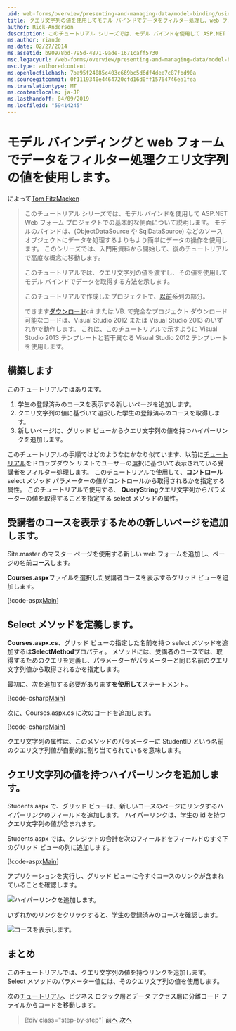 ```yaml
---
uid: web-forms/overview/presenting-and-managing-data/model-binding/using-query-string-values-to-retrieve-data
title: クエリ文字列の値を使用してモデル バインドでデータをフィルター処理し、web フォーム |Microsoft Docs
author: Rick-Anderson
description: このチュートリアル シリーズでは、モデル バインドを使用して ASP.NET Web フォーム プロジェクトでの基本的な側面について説明します。 モデル バインドは、データの操作詳細直線にしています.
ms.author: riande
ms.date: 02/27/2014
ms.assetid: b90978bd-795d-4871-9ade-1671caff5730
msc.legacyurl: /web-forms/overview/presenting-and-managing-data/model-binding/using-query-string-values-to-retrieve-data
msc.type: authoredcontent
ms.openlocfilehash: 7ba95f24085c403c669bc5d6df4dee7c87fbd90a
ms.sourcegitcommit: 0f1119340e4464720cfd16d0ff15764746ea1fea
ms.translationtype: MT
ms.contentlocale: ja-JP
ms.lasthandoff: 04/09/2019
ms.locfileid: "59414245"
---
```

# <a name="using-query-string-values-to-filter-data-with-model-binding-and-web-forms"></a>モデル バインディングと web フォームでデータをフィルター処理クエリ文字列の値を使用します。

によって[Tom FitzMacken](https://github.com/tfitzmac)

> このチュートリアル シリーズでは、モデル バインドを使用して ASP.NET Web フォーム プロジェクトでの基本的な側面について説明します。 モデルのバインドは、(ObjectDataSource や SqlDataSource) などのソース オブジェクトにデータを処理するよりもより簡単にデータの操作を使用します。 このシリーズでは、入門用資料から開始して、後のチュートリアルで高度な概念に移動します。
> 
> このチュートリアルでは、クエリ文字列の値を渡すし、その値を使用してモデル バインドでデータを取得する方法を示します。
> 
> このチュートリアルで作成したプロジェクトで、[以前](retrieving-data.md)系列の部分。
> 
> できます[ダウンロード](https://go.microsoft.com/fwlink/?LinkId=286116)c# または VB. で完全なプロジェクト ダウンロード可能なコードは、Visual Studio 2012 または Visual Studio 2013 のいずれかで動作します。 これは、このチュートリアルで示すように Visual Studio 2013 テンプレートと若干異なる Visual Studio 2012 テンプレートを使用します。


## <a name="what-youll-build"></a>構築します

このチュートリアルではあります。

1. 学生の登録済みのコースを表示する新しいページを追加します。
2. クエリ文字列の値に基づいて選択した学生の登録済みのコースを取得します。
3. 新しいページに、グリッド ビューからクエリ文字列の値を持つハイパーリンクを追加します。

このチュートリアルの手順ではどのようなにかなり似ています、以前に[チュートリアル](sorting-paging-and-filtering-data.md)をドロップダウン リストでユーザーの選択に基づいて表示されている受講者をフィルター処理します。 このチュートリアルで使用して、**コントロール**select メソッド パラメーターの値がコントロールから取得されるかを指定する属性。 このチュートリアルで使用する、 **QueryString**クエリ文字列からパラメーターの値を取得することを指定する select メソッドの属性。

## <a name="add-new-page-for-displaying-a-students-courses"></a>受講者のコースを表示するための新しいページを追加します。

Site.master のマスター ページを使用する新しい web フォームを追加し、ページの名前**コース**します。

**Courses.aspx**ファイルを選択した受講者コースを表示するグリッド ビューを追加します。

[!code-aspx[Main](using-query-string-values-to-retrieve-data/samples/sample1.aspx)]

## <a name="define-the-select-method"></a>Select メソッドを定義します。

**Courses.aspx.cs**、グリッド ビューの指定した名前を持つ select メソッドを追加するは**SelectMethod**プロパティ。 メソッドには、受講者のコースでは、取得するためのクエリを定義し、パラメーターがパラメーターと同じ名前のクエリ文字列値から取得されるかを指定します。

最初に、次を追加する必要があります**を使用して**ステートメント。

[!code-csharp[Main](using-query-string-values-to-retrieve-data/samples/sample2.cs)]

次に、Courses.aspx.cs に次のコードを追加します。

[!code-csharp[Main](using-query-string-values-to-retrieve-data/samples/sample3.cs)]

クエリ文字列の属性は、このメソッドのパラメーターに StudentID という名前のクエリ文字列値が自動的に割り当てられているを意味します。

## <a name="add-hyperlink-with-query-string-value"></a>クエリ文字列の値を持つハイパーリンクを追加します。

Students.aspx で、グリッド ビューは、新しいコースのページにリンクするハイパーリンクのフィールドを追加します。 ハイパーリンクは、学生の id を持つクエリ文字列の値が含まれます。

Students.aspx では、クレジットの合計を次のフィールドをフィールドのすぐ下のグリッド ビューの列に追加します。

[!code-aspx[Main](using-query-string-values-to-retrieve-data/samples/sample4.aspx?highlight=7-8)]

アプリケーションを実行し、グリッド ビューに今すぐコースのリンクが含まれていることを確認します。

![ハイパーリンクを追加します。](using-query-string-values-to-retrieve-data/_static/image1.png)

いずれかのリンクをクリックすると、学生の登録済みのコースを確認します。

![コースを表示します。](using-query-string-values-to-retrieve-data/_static/image2.png)

## <a name="conclusion"></a>まとめ

このチュートリアルでは、クエリ文字列の値を持つリンクを追加します。 Select メソッドのパラメーター値には、そのクエリ文字列の値を使用します。

次の[チュートリアル](adding-business-logic-layer.md)、ビジネス ロジック層とデータ アクセス層に分離コード ファイルからコードを移動します。

> [!div class="step-by-step"]
> [前へ](integrating-jquery-ui.md)
> [次へ](adding-business-logic-layer.md)
